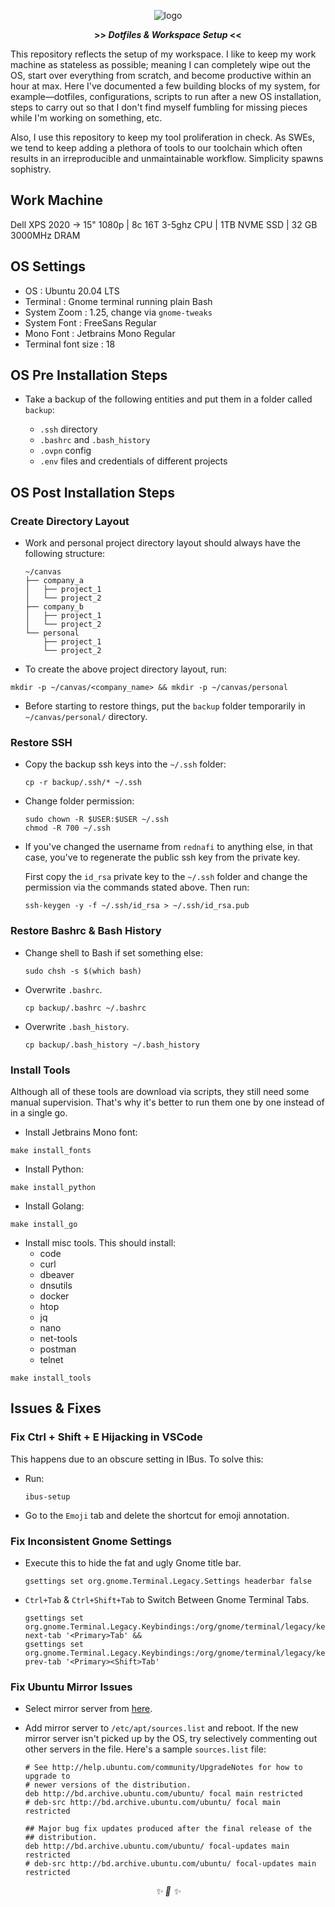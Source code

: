 <div align="center">

![logo](https://user-images.githubusercontent.com/30027932/136623844-b4a98af7-fad7-49af-acd5-75520f000f44.png)


<strong>>> <i>Dotfiles & Workspace Setup</i> <<</strong>

</div>

This repository reflects the setup of my workspace. I like to keep my work machine as stateless as possible; meaning I can completely wipe out the OS, start over everything from scratch, and become productive within an hour at max. Here I've documented a few building blocks of my system, for example—dotfiles, configurations, scripts to run after a new OS installation, steps to carry out so that I don't find myself fumbling for missing pieces while I'm working on something, etc.

Also, I use this repository to keep my tool proliferation in check. As SWEs, we tend to keep adding a plethora of tools to our toolchain which often results in an irreproducible and unmaintainable workflow. Simplicity spawns sophistry.

## Work Machine

Dell XPS 2020 -> 15" 1080p | 8c 16T 3-5ghz CPU | 1TB NVME SSD | 32 GB 3000MHz DRAM

## OS Settings

* OS                    : Ubuntu 20.04 LTS
* Terminal              : Gnome terminal running plain Bash
* System Zoom           : 1.25, change via `gnome-tweaks`
* System Font           : FreeSans Regular
* Mono Font             : Jetbrains Mono Regular
* Terminal font size    : 18

## OS Pre Installation Steps

* Take a backup of the following entities and put them in a folder called `backup`:

    * `.ssh` directory
    * `.bashrc` and `.bash_history`
    * `.ovpn` config
    * `.env` files and credentials of different projects

## OS Post Installation Steps

### Create Directory Layout

* Work and personal project directory layout should always have the following structure:

    ```
    ~/canvas
    ├── company_a
    │   ├── project_1
    │   └── project_2
    ├── company_b
    │   ├── project_1
    │   └── project_2
    └── personal
        ├── project_1
        └── project_2
    ```

* To create the above project directory layout, run:


```
mkdir -p ~/canvas/<company_name> && mkdir -p ~/canvas/personal
```

* Before starting to restore things, put the `backup` folder temporarily in `~/canvas/personal/` directory.

### Restore SSH

* Copy the backup ssh keys into the `~/.ssh` folder:

    ```
    cp -r backup/.ssh/* ~/.ssh
    ```

* Change folder permission:

    ```
    sudo chown -R $USER:$USER ~/.ssh
    chmod -R 700 ~/.ssh
    ```

* If you've changed the username from `rednafi` to anything else, in that case, you've to regenerate the public ssh key from the private key.

    First copy the `id_rsa` private key to the `~/.ssh` folder and change the permission via the commands stated above. Then run:

    ```
    ssh-keygen -y -f ~/.ssh/id_rsa > ~/.ssh/id_rsa.pub
    ```

### Restore Bashrc & Bash History

* Change shell to Bash if set something else:
    ```
    sudo chsh -s $(which bash)
    ```
* Overwrite `.bashrc`.
    ```
    cp backup/.bashrc ~/.bashrc
    ```
* Overwrite `.bash_history`.
    ```
    cp backup/.bash_history ~/.bash_history
    ```

### Install Tools

Although all of these tools are download via scripts, they still need some manual supervision. That's why it's better to run them one by one instead of in a single go.

* Install Jetbrains Mono font:

```
make install_fonts
```

* Install Python:

```
make install_python
```

* Install Golang:

```
make install_go
```

* Install misc tools. This should install:
    * code
    * curl
    * dbeaver
    * dnsutils
    * docker
    * htop
    * jq
    * nano
    * net-tools
    * postman
    * telnet
```
make install_tools
```

## Issues & Fixes

### Fix Ctrl + Shift + E Hijacking in VSCode

This happens due to an obscure setting in IBus. To solve this:

* Run:
    ```
    ibus-setup
    ```
* Go to the `Emoji` tab and delete the shortcut for emoji annotation.

### Fix Inconsistent Gnome Settings

* Execute this to hide the fat and ugly Gnome title bar.

    ```
    gsettings set org.gnome.Terminal.Legacy.Settings headerbar false
    ```

* `Ctrl+Tab` & `Ctrl+Shift+Tab` to Switch Between Gnome Terminal Tabs.

    ```
    gsettings set org.gnome.Terminal.Legacy.Keybindings:/org/gnome/terminal/legacy/keybindings/ next-tab '<Primary>Tab' &&
    gsettings set org.gnome.Terminal.Legacy.Keybindings:/org/gnome/terminal/legacy/keybindings/ prev-tab '<Primary><Shift>Tab'
    ```

### Fix Ubuntu Mirror Issues

* Select mirror server from [here](https://launchpad.net/ubuntu/+archivemirrors).

* Add mirror server to `/etc/apt/sources.list` and reboot. If the new mirror server isn't picked up by the OS, try selectively commenting out other servers in the file. Here's a sample `sources.list` file:

    ```
    # See http://help.ubuntu.com/community/UpgradeNotes for how to upgrade to
    # newer versions of the distribution.
    deb http://bd.archive.ubuntu.com/ubuntu/ focal main restricted
    # deb-src http://bd.archive.ubuntu.com/ubuntu/ focal main restricted

    ## Major bug fix updates produced after the final release of the
    ## distribution.
    deb http://bd.archive.ubuntu.com/ubuntu/ focal-updates main restricted
    # deb-src http://bd.archive.ubuntu.com/ubuntu/ focal-updates main restricted
    ```

<div align="center">
<i> ✨ 🍰 ✨ </i>
</div>
